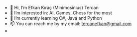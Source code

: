 - 👋 Hi, I’m Efkan Kıraç (Minimosinius) Tercan
- 👀 I’m interested in: AI, Games, Chess for the most
- 🌱 I’m currently learning C#, Java and Python
- 📫 You can reach me by my email: tercanefkan@gmail.com
- 
